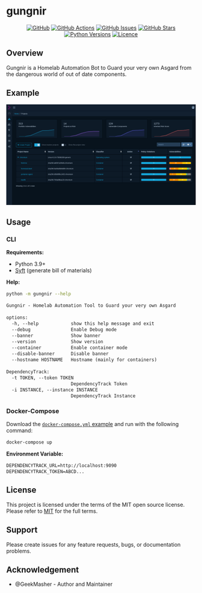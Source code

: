 # gungnir

<div align="center">

[![GitHub](https://img.shields.io/badge/github-%23121011.svg?style=for-the-badge&logo=github&logoColor=white)](https://github.com/GeekMasher/gungnir)
[![GitHub Actions](https://img.shields.io/github/actions/workflow/status/geekmasher/gungnir/python-package.yml?style=for-the-badge)](https://github.com/GeekMasher/gungnir/actions/workflows/python-package.yml?query=branch%3Amain)
[![GitHub Issues](https://img.shields.io/github/issues/geekmasher/gungnir?style=for-the-badge)](https://github.com/GeekMasher/gungnir/issues)
[![GitHub Stars](https://img.shields.io/github/stars/geekmasher/gungnir?style=for-the-badge)](https://github.com/GeekMasher/gungnir)
[![Python Versions](https://img.shields.io/pypi/pyversions/gungnir?style=for-the-badge)](https://pypi.org/project/gungnir/)
[![Licence](https://img.shields.io/github/license/Ileriayo/markdown-badges?style=for-the-badge)](./LICENSE)

</div>

## Overview

Gungnir is a Homelab Automation Bot to Guard your very own Asgard from the dangerous world of out of date components.

## Example

![DependencyTrack Example](./assets/dependency-track-example.png)

## Usage

### CLI

**Requirements:**

- Python 3.9+
- [Syft](https://github.com/anchore/syft) (generate bill of materials)


**Help:**

```bash
python -m gungnir --help
```

```
Gungnir - Homelab Automation Tool to Guard your very own Asgard

options:
  -h, --help            show this help message and exit
  --debug               Enable Debug mode
  --banner              Show banner
  --version             Show version
  --container           Enable container mode
  --disable-banner      Disable banner
  --hostname HOSTNAME   Hostname (mainly for containers)

DependencyTrack:
  -t TOKEN, --token TOKEN
                        DependencyTrack Token
  -i INSTANCE, --instance INSTANCE
                        DependencyTrack Instance
```

### Docker-Compose

Download the [`docker-compose.yml` example](./docker-compose.yml) and run with the following command:

```bash
docker-compose up
```

**Environment Variable:**

```env
DEPENDENCYTRACK_URL=http://localhost:9090
DEPENDENCYTRACK_TOKEN=ABCD...
```

## License

This project is licensed under the terms of the MIT open source license. Please refer to [MIT](./LICENSE) for the full terms.

## Support

Please create issues for any feature requests, bugs, or documentation problems.

## Acknowledgement

- @GeekMasher - Author and Maintainer

